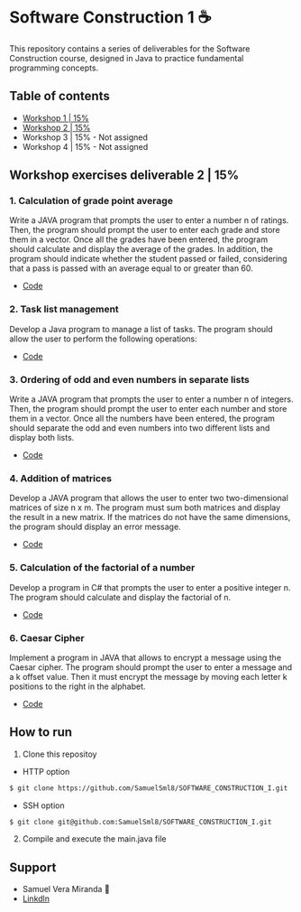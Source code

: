 # Software Construction 1 ☕

This repository contains a series of deliverables for the Software Construction course, designed in Java to practice fundamental programming concepts.

## Table of contents
- [Workshop 1 | 15%](https://github.com/SamuelSml8/SOFTWARE_CONSTRUCTION_I/tree/ws-1/src/workshop_1)
- [Workshop 2 | 15%](https://github.com/SamuelSml8/SOFTWARE_CONSTRUCTION_I/tree/ws-2/src/workshop_2)
- Workshop 3 | 15% - Not assigned
- Workshop 4 | 15% - Not assigned

## Workshop exercises deliverable 2 | 15%

### 1. Calculation of grade point average

Write a JAVA program that prompts the user to enter a number n of ratings. Then, the program should prompt the user to enter each grade and store them in a vector. Once all the grades have been entered, the program should calculate and display the average of the grades. In addition, the program should indicate whether the student passed or failed, considering that a pass is passed with an average equal to or greater than 60.
- [Code](https://github.com/SamuelSml8/SOFTWARE_CONSTRUCTION_I/blob/ws-2/src/workshop_2/Triangle.java)

### 2. Task list management

Develop a Java program to manage a list of tasks. The program should allow the user to perform the following operations:

- [Code](https://github.com/SamuelSml8/SOFTWARE_CONSTRUCTION_I/blob/ws-2/src/workshop_2/Leap_year.java)

### 3. Ordering of odd and even numbers in separate lists

Write a JAVA program that prompts the user to enter a number n of integers. Then, the program should prompt the user to enter each number and store them in a vector. Once all the numbers have been entered, the program should separate the odd and even numbers into two different lists and display both lists.
- [Code](https://github.com/SamuelSml8/SOFTWARE_CONSTRUCTION_I/blob/ws-2/src/workshop_2/Number_ordering.java)

### 4. Addition of matrices

Develop a JAVA program that allows the user to enter two two-dimensional matrices of size n x m. The program must sum both matrices and display the result in a new matrix. If the matrices do not have the same dimensions, the program should display an error message.
- [Code](https://github.com/SamuelSml8/SOFTWARE_CONSTRUCTION_I/blob/ws-2/src/workshop_2/Discount_calculator.java)

### 5. Calculation of the factorial of a number

Develop a program in C# that prompts the user to enter a positive integer n. The program should calculate and display the factorial of n.
- [Code](https://github.com/SamuelSml8/SOFTWARE_CONSTRUCTION_I/blob/ws-2/src/workshop_2/Multiplication_table.java)

### 6. Caesar Cipher

Implement a program in JAVA that allows to encrypt a message using the Caesar cipher. The program should prompt the user to enter a message and a k offset value. Then it must encrypt the message by moving each letter k positions to the right in the alphabet.
- [Code](https://github.com/SamuelSml8/SOFTWARE_CONSTRUCTION_I/blob/ws-2/src/workshop_2/Average.java)

## How to run

1. Clone this repositoy

- HTTP option
```bash
$ git clone https://github.com/SamuelSml8/SOFTWARE_CONSTRUCTION_I.git
```

- SSH option
```bash
$ git clone git@github.com:SamuelSml8/SOFTWARE_CONSTRUCTION_I.git
```

2. Compile and execute the main.java file

## Support

- Samuel Vera Miranda 🚀
- [Linkdln](www.linkedin.com/in/samuelsml)